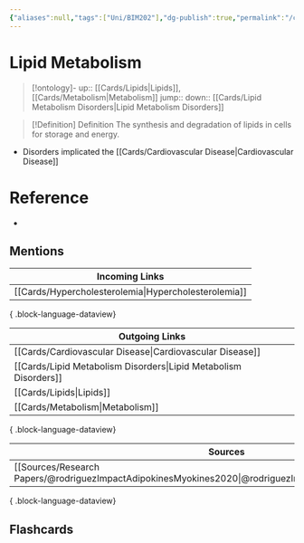 ```yaml
---
{"aliases":null,"tags":["Uni/BIM202"],"dg-publish":true,"permalink":"/cards/lipid-metabolism/","dgPassFrontmatter":true}
---
```


# Lipid Metabolism

> [!ontology]-
> up:: [[Cards/Lipids\|Lipids]], [[Cards/Metabolism\|Metabolism]]
> jump:: 
> down:: [[Cards/Lipid Metabolism Disorders\|Lipid Metabolism Disorders]]

> [!Definition] Definition
> The synthesis and degradation of lipids in cells for storage and energy. 

- Disorders implicated the [[Cards/Cardiovascular Disease\|Cardiovascular Disease]]

# Reference

- 

## Mentions

| Incoming Links                                          |
| ------------------------------------------------------- |
| [[Cards/Hypercholesterolemia\|Hypercholesterolemia]] |

{ .block-language-dataview}

| Outgoing Links                                                      |
| ------------------------------------------------------------------- |
| [[Cards/Cardiovascular Disease\|Cardiovascular Disease]]         |
| [[Cards/Lipid Metabolism Disorders\|Lipid Metabolism Disorders]] |
| [[Cards/Lipids\|Lipids]]                                         |
| [[Cards/Metabolism\|Metabolism]]                                 |

{ .block-language-dataview}

| Sources                                                                                                       |
| ------------------------------------------------------------------------------------------------------------- |
| [[Sources/Research Papers/@rodriguezImpactAdipokinesMyokines2020\|@rodriguezImpactAdipokinesMyokines2020]] |

{ .block-language-dataview}

## Flashcards